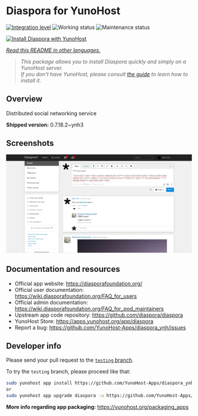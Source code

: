 <!--
N.B.: This README was automatically generated by <https://github.com/YunoHost/apps/tree/master/tools/readme_generator>
It shall NOT be edited by hand.
-->

# Diaspora for YunoHost

[![Integration level](https://dash.yunohost.org/integration/diaspora.svg)](https://dash.yunohost.org/appci/app/diaspora) ![Working status](https://ci-apps.yunohost.org/ci/badges/diaspora.status.svg) ![Maintenance status](https://ci-apps.yunohost.org/ci/badges/diaspora.maintain.svg)

[![Install Diaspora with YunoHost](https://install-app.yunohost.org/install-with-yunohost.svg)](https://install-app.yunohost.org/?app=diaspora)

*[Read this README in other languages.](./ALL_README.md)*

> *This package allows you to install Diaspora quickly and simply on a YunoHost server.*  
> *If you don't have YunoHost, please consult [the guide](https://yunohost.org/install) to learn how to install it.*

## Overview

Distributed social networking service

**Shipped version:** 0.7.18.2~ynh3

## Screenshots

![Screenshot of Diaspora](./doc/screenshots/Diaspora_latest.png)

## Documentation and resources

- Official app website: <https://diasporafoundation.org/>
- Official user documentation: <https://wiki.diasporafoundation.org/FAQ_for_users>
- Official admin documentation: <https://wiki.diasporafoundation.org/FAQ_for_pod_maintainers>
- Upstream app code repository: <https://github.com/diaspora/diaspora>
- YunoHost Store: <https://apps.yunohost.org/app/diaspora>
- Report a bug: <https://github.com/YunoHost-Apps/diaspora_ynh/issues>

## Developer info

Please send your pull request to the [`testing` branch](https://github.com/YunoHost-Apps/diaspora_ynh/tree/testing).

To try the `testing` branch, please proceed like that:

```bash
sudo yunohost app install https://github.com/YunoHost-Apps/diaspora_ynh/tree/testing --debug
or
sudo yunohost app upgrade diaspora -u https://github.com/YunoHost-Apps/diaspora_ynh/tree/testing --debug
```

**More info regarding app packaging:** <https://yunohost.org/packaging_apps>

